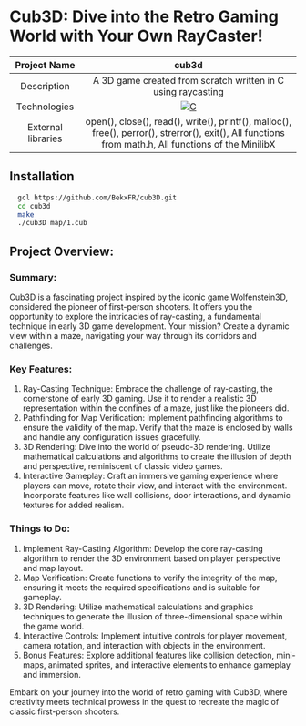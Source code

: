 # Cub3D: Dive into the Retro Gaming World with Your Own RayCaster!

|    Project Name    |                                                                       cub3d                                                                       |
| :----------------: | :-------------------------------------------------------------------------------------------------------------------------------------------------: |
|    Description     |                                             A 3D game created from scratch written in C using raycasting                                            |
|    Technologies    | <a href="#"><img alt="C" src="https://custom-icon-badges.demolab.com/badge/C-03599C.svg?logo=c-in-hexagon&logoColor=white&style=for-the-badge"></a> |
| External libraries |     open(), close(), read(), write(), printf(), malloc(), free(), perror(), strerror(), exit(), All functions from math.h, All functions of the MinilibX      |

## Installation

```bash
  gcl https://github.com/BekxFR/cub3D.git
  cd cub3d
  make
  ./cub3D map/1.cub
```

## Project Overview:

### Summary:

Cub3D is a fascinating project inspired by the iconic game Wolfenstein3D, considered the pioneer of first-person shooters. It offers you the opportunity to explore the intricacies of ray-casting, a fundamental technique in early 3D game development. Your mission? Create a dynamic view within a maze, navigating your way through its corridors and challenges.

### Key Features:

1. Ray-Casting Technique: Embrace the challenge of ray-casting, the cornerstone of early 3D gaming. Use it to render a realistic 3D representation within the confines of a maze, just like the pioneers did.
2. Pathfinding for Map Verification: Implement pathfinding algorithms to ensure the validity of the map. Verify that the maze is enclosed by walls and handle any configuration issues gracefully.
3. 3D Rendering: Dive into the world of pseudo-3D rendering. Utilize mathematical calculations and algorithms to create the illusion of depth and perspective, reminiscent of classic video games.
4. Interactive Gameplay: Craft an immersive gaming experience where players can move, rotate their view, and interact with the environment. Incorporate features like wall collisions, door interactions, and dynamic textures for added realism.

### Things to Do:
1. Implement Ray-Casting Algorithm: Develop the core ray-casting algorithm to render the 3D environment based on player perspective and map layout.
2. Map Verification: Create functions to verify the integrity of the map, ensuring it meets the required specifications and is suitable for gameplay.
3. 3D Rendering: Utilize mathematical calculations and graphics techniques to generate the illusion of three-dimensional space within the game world.
4. Interactive Controls: Implement intuitive controls for player movement, camera rotation, and interaction with objects in the environment.
5. Bonus Features: Explore additional features like collision detection, mini-maps, animated sprites, and interactive elements to enhance gameplay and immersion.

Embark on your journey into the world of retro gaming with Cub3D, where creativity meets technical prowess in the quest to recreate the magic of classic first-person shooters.
